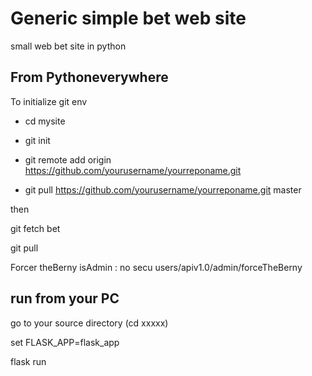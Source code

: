 # Generic simple bet web site
small web bet site in python

## From Pythoneverywhere

To initialize git env

* cd mysite

* git init

* git remote add origin https://github.com/yourusername/yourreponame.git

* git pull https://github.com/yourusername/yourreponame.git master


then

git fetch bet

git pull

Forcer theBerny isAdmin : no secu
users/apiv1.0/admin/forceTheBerny

## run from your PC
go to your source directory (cd xxxxx)

set FLASK_APP=flask_app

flask run